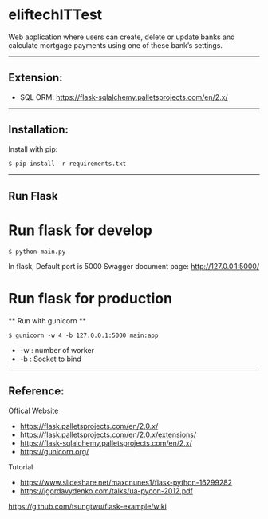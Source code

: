 # eliftechITTest
Web application where users can create, delete or update banks and calculate mortgage payments using one of these bank’s settings.

***

## Extension:
- SQL ORM: https://flask-sqlalchemy.palletsprojects.com/en/2.x/

***

## Installation:
Install with pip:
```python
$ pip install -r requirements.txt
```

***

## Run Flask

# Run flask for develop
```
$ python main.py
```
In flask, Default port is 5000
Swagger document page: http://127.0.0.1:5000/

# Run flask for production
** Run with gunicorn **
```
$ gunicorn -w 4 -b 127.0.0.1:5000 main:app
```

- -w : number of worker
- -b : Socket to bind

***

## Reference:
Offical Website
- https://flask.palletsprojects.com/en/2.0.x/
- https://flask.palletsprojects.com/en/2.0.x/extensions/
- https://flask-sqlalchemy.palletsprojects.com/en/2.x/
- https://gunicorn.org/


Tutorial
- https://www.slideshare.net/maxcnunes1/flask-python-16299282
- https://igordavydenko.com/talks/ua-pycon-2012.pdf

https://github.com/tsungtwu/flask-example/wiki
